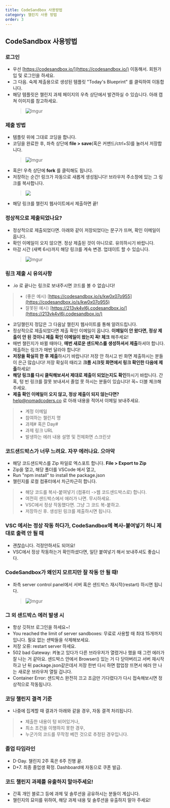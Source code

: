 ```yaml
---
title: CodeSandbox 사용방법
category: 챌린지 사용 방법
order: 3
---
```


## CodeSandbox 사용방법

### 로그인

- 우선 [https://codesandbox.io/](https://codesandbox.io/) 이동해서. 회원가입 및 로그인을 하세요. 
- 그 다음. 숙제 제출용으로 생성된 템플릿 "Today's Blueprint" 를 클릭하여 이동합니다. 
- 해당 템플릿은 챌린지 과제 페이지의 우측 상단에서 발견하실 수 있습니다. 아래 캡쳐 이미지를 참고하세요.
  > ![Imgur](https://i.ibb.co/QXGfK9H/o06t6SJ.png)

### 제출 방법

- 템플릿 위에 그대로 코딩을 합니다.
- 코딩을 완료한 후, 좌측 상단에 **file > save**(혹은 커맨드/ctrl+S)를 눌러서 저장합니다.
  > ![Imgur](https://i.ibb.co/NYXJwYs/0.png)
- 혹은! 우측 상단에 **fork** 를 클릭해도 됩니다.
- 저장하는 순간! 링크가 자동으로 새롭게 생성됩니다! 브라우저 주소창에 있는 그 링크를 복사합니다.
  > ![](https://i.ibb.co/KVhPV03/Screen-Shot-2021-07-01-at-4-17-41-PM.png)
- 해당 링크를 챌린지 웹사이트에서 제출하면 끝!

### 정상적으로 제출되었나요?

- 정상적으로 제출되었다면. 아래와 같이 저장되었다는 문구가 뜨며, 확인 이메일이 옵니다.
- 확인 이메일이 오지 않으면. 정상 제출된 것이 아니므로. 유의하시기 바랍니다.
- 마감 시간 (새벽 6시)까지 해당 링크를 계속 변경. 업데이트 할 수 있습니다.
  > ![Imgur](https://i.ibb.co/LPD4Qhb/fHxZSau.png)

### 링크 제출 시 유의사항

- .io 로 끝나는 링크로 보내주시면 코드를 볼 수 없습니다!
> - (좋은 예시) [https://codesandbox.io/s/kw0x07o955](https://codesandbox.io/s/kw0x07o955)
> - 잘못된 예시) [https://213vk4vl6j.codesandbox.io/](https://213vk4vl6j.codesandbox.io/)
- 코딩챌린지 정답은 그 다음날 챌린지 웹사이트를 통해 알려드립니다.
- 정상적으로 제출되었다면 제출 확인 이메일이 옵니다. **이메일이 안 왔다면, 정상 제출이 안 된 것이니 제출 확인 이메일이 왔는지 꼭! 체크** 해주세요!
- 매번 챌린지가 바뀔 때마다, **매번 새로운 샌드박스를 생성하셔서 제출**하셔야 합니다. 제출하는 링크가 매번 달라야 합니다!
- **저장을 확실히 한 후 제출**하시기 바랍니다! 저장 안 하시고 빈 화면 제출하시는 분들이 은근 많습니다! 저장 확실히 때리고 **크롬 시크릿 화면에서 링크 확인한 다음에 제출**하세요!
- **해당 링크를 다시 클릭해보셔서 제대로 제출이 되었는지도 확인**하시기 바랍니다. 간혹, 텅 빈 링크를 잘못 보내셔서 졸업 못 하시는 분들이 있습니다! 꼭~ 더블 체크해 주세요.
- **제출 확인 이메일이 오지 않고, 정상 제출이 되지 않는다면?** help@nomadcoders.co 로 아래 내용을 적어서 이메일 보내주세요.
> - 계정 이메일
> - 참여하는 챌린지 명
> - 과제# 혹은 Day#
> - 과제 링크 URL
> - 발생하는 에러 내용 설명 및 전체화면 스크린샷

### 코드샌드박스가 너무 느려요. 자꾸 에러나요. 으아악

- 해당 코드샌드박스를 Zip 파일로 엑스포트 합니다. **File > Export to Zip**
- Zip을 열고, 해당 폴더를 VSCode 에서 열고,
- Run "npm install" to install the package.json
- 챌린지를 로컬 컴퓨터에서 차근차근히 합니다.
> - 해당 코드를 복사-붙여넣기 (컴퓨터 ->웹 코드샌드박스로) 합니다.
> - 여전히 샌드박스에서 에러가 나면. 무시하세요.
> - VSC에서 정상 작동했다면. 그냥 그 코드 복-붙하고.
> - 저장하신 후. 생성된 링크를 제출하시면 됩니다.

### VSC 에서는 정상 작동 하다가, CodeSandbox에 복사-붙여넣기 하니 제대로 출력 안 될 때

- 괜찮습니다. 걱정안하셔도 되어요!
- VSC에서 정상 작동하는거 확인하셨다면, 일단 붙여넣기 해서 보내주셔도 좋습니다.

### CodeSandbox가 왜인지 모르지만 잘 작동 안 될 때!

- 좌측 server control panel에서 서버 혹은 샌드박스 재시작(restart) 하시면 됩니다.
  > ![Imgur](https://i.ibb.co/rMjZStz/111.png)

### 그 외 샌드박스 에러 발생 시

- 항상 깃허브 로그인을 하세요~!
- You reached the limit of server sandboxes: 무료로 사용할 때 최대 15개까지입니다. 필요 없는 샌박들을 삭제해보세요.
- 저장 오류: restart server 하세요.
- 502 bad Gateway: 켜놓고 있다가 다른 브라우저가 열렸거나 했을 때 그런 에러가 잘 나는 거 같아요. 샌드박스 안에서 Browser() 있는 거 다 닫아버리고 서버 재시작하고 난 뒤 package.json같은데서 저장 한번 다시 하면 팝업창 뜨면서 에러 안 나는 새로운 브라우저 열릴 겁니다.
- Container Error: 샌드박스 완전히 끄고 조금만 기다렸다가 다시 접속해보시면 정상적으로 작동됩니다.

### 코딩 챌린지 결격 기준

- 나중에 집계할 때 결과가 아래와 같을 경우, 자동 결격 처리됩니다.
> - 제출한 내용이 텅 비어있거나,
> - 최소 조건을 이행하지 못한 경우,
> - 누군가의 코드를 무작정 베낀 것으로 추정된 경우입니다.

### 졸업 타임라인

- D-Day. 챌린지 2주 혹은 6주 진행 끝.
- D+7. 최종 졸업생 확정. Dashboard에 자동으로 쿠폰 발급.

### 코드 챌린지 과제를 유출하지 말아주세요!

- 간혹 개인 블로그 등에 과제 및 솔루션을 공유하시는 분들이 계십니다.
- 챌린지의 묘미를 위하여, 해당 과제 내용 및 솔루션을 유출하지 말아 주세요!

